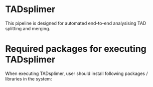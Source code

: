 # TADsplimer

This pipeline is designed for automated end-to-end analysising TAD splitting and merging. 

# Required packages for executing TADsplimer

When executing TADsplimer, user should install following packages / libraries in the system:



